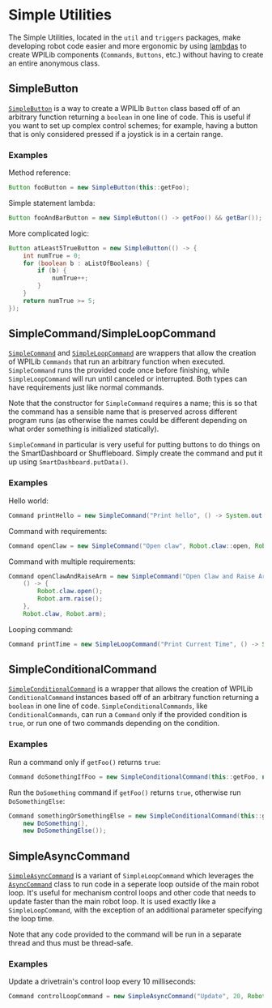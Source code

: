 # Simple Utilities

The Simple Utilities, located in the `util` and `triggers` packages, make developing robot code easier and more ergonomic by using [lambdas](https://docs.oracle.com/javase/tutorial/java/javaOO/lambdaexpressions.html) to create WPILib components (`Commands`, `Buttons`, etc.) without having to create an entire anonymous class.

## SimpleButton

[`SimpleButton`](https://flamingchickens1540.github.io/ROOSTER/org/team1540/rooster/triggers/SimpleButton.html) is a way to create a WPILIb `Button` class based off of an arbitrary function returning a `boolean` in one line of code. This is useful if you want to set up complex control schemes; for example, having a button that is only considered pressed if a joystick is in a certain range. 

### Examples

Method reference:

```java
Button fooButton = new SimpleButton(this::getFoo);
```

Simple statement lambda:

```java
Button fooAndBarButton = new SimpleButton(() -> getFoo() && getBar());
```

More complicated logic:

```java
Button atLeast5TrueButton = new SimpleButton(() -> {
    int numTrue = 0;
    for (boolean b : aListOfBooleans) {
        if (b) {
            numTrue++;
        }
    }
    return numTrue >= 5;
});
```

## SimpleCommand/SimpleLoopCommand

[`SimpleCommand`](https://flamingchickens1540.github.io/ROOSTER/org/team1540/base/rooster/SimpleCommand.html) and [`SimpleLoopCommand`](https://flamingchickens1540.github.io/ROOSTER/org/team1540/rooster/util/SimpleLoopCommand.html) are wrappers that allow the creation of WPILib `Commands` that run an arbitrary function when executed. `SimpleCommand` runs the provided code once before finishing, while `SimpleLoopCommand` will run until canceled or interrupted. Both types can have requirements just like normal commands.

Note that the constructor for `SimpleCommand` requires a name; this is so that the command has a sensible name that is preserved across different program runs (as otherwise the names could be different depending on what order something is initialized statically).

`SimpleCommand` in particular is very useful for putting buttons to do things on the SmartDashboard or Shuffleboard. Simply create the command and put it up using `SmartDashboard.putData()`.

### Examples

Hello world:

```java
Command printHello = new SimpleCommand("Print hello", () -> System.out.println("Hello world!"));
```

Command with requirements:

```java
Command openClaw = new SimpleCommand("Open claw", Robot.claw::open, Robot.claw);
```

Command with multiple requirements:

```java
Command openClawAndRaiseArm = new SimpleCommand("Open Claw and Raise Arm",
    () -> {
        Robot.claw.open();
        Robot.arm.raise();
    }, 
    Robot.claw, Robot.arm);
```

Looping command:

```java
Command printTime = new SimpleLoopCommand("Print Current Time", () -> System.out.println(System.currentTimeMillis()));
```

## SimpleConditionalCommand

[`SimpleConditionalCommand`](https://flamingchickens1540.github.io/ROOSTER/org/team1540/rooster/util/SimpleConditionalCommand.html) is a wrapper that allows the creation of WPILib `ConditionalCommand` instances based off of an arbitrary function returning a `boolean` in one line of code. `SimpleConditionalCommands`, like `ConditionalCommands`, can run a `Command` only if the provided condition is `true`, or run one of two commands depending on the condition.

### Examples

Run a command only if `getFoo()` returns `true`:

```java
Command doSomethingIfFoo = new SimpleConditionalCommand(this::getFoo, new DoSomething());
```

Run the `DoSomething` command if `getFoo()` returns `true`, otherwise run `DoSomethingElse`:

```java
Command somethingOrSomethingElse = new SimpleConditionalCommand(this::getFoo, 
    new DoSomething(), 
    new DoSomethingElse());
```

## SimpleAsyncCommand

[`SimpleAsyncCommand`](https://flamingchickens1540.github.io/ROOSTER/org/team1540/rooster/util/SimpleAsyncCommand.html) is a variant of `SimpleLoopCommand` which leverages the [`AsyncCommand`](https://flamingchickens1540.github.io/ROOSTER/org/team1540/rooster/util/AsyncCommand.html) class to run code in a seperate loop outside of the main robot loop. It's useful for mechanism control loops and other code that needs to update faster than the main robot loop. It is used exactly like a `SimpleLoopCommand`, with the exception of an additional parameter specifying the loop time.

Note that any code provided to the command will be run in a separate thread and thus must be thread-safe.

### Examples

Update a drivetrain's control loop every 10 milliseconds:

```java
Command controlLoopCommand = new SimpleAsyncCommand("Update", 20, Robot.drivetrain::update(), Robot.drivetrain);
```

